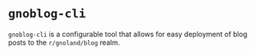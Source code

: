 # `gnoblog-cli`

`gnoblog-cli` is a configurable tool that allows for easy deployment of blog posts to the
`r/gnoland/blog` realm.

